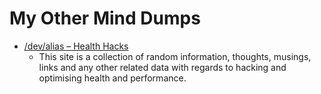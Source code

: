 # My Other Mind Dumps

* [/dev/alias &ndash; Health Hacks](http://www.isitbulletproof.info/)
  * This site is a collection of random information, thoughts, musings, links and any other related data with regards to hacking and optimising health and performance.
